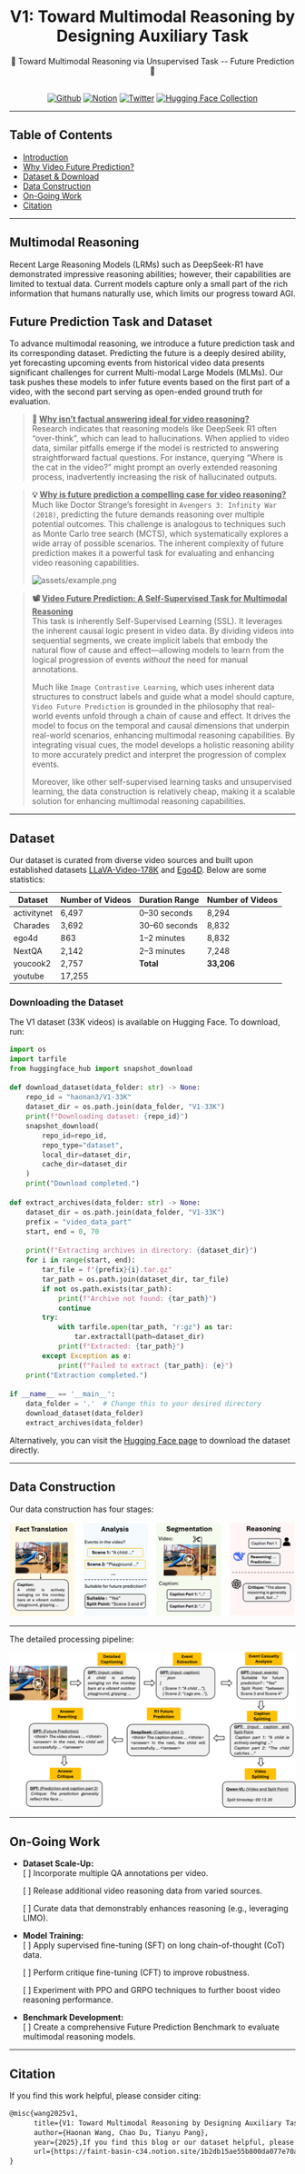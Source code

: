 <div align="center">

# V1: Toward Multimodal Reasoning by Designing Auxiliary Task


<div>
🚀  Toward Multimodal Reasoning via Unsupervised Task -- Future Prediction 🌟
</div>
</div>
<div>
<br>

<div align="center">

[![Github](https://img.shields.io/badge/|V1-000000?style=for-the-badge&logo=github&logoColor=000&logoColor=white)](https://github.com/haonan3/V1)
[![Notion](https://img.shields.io/badge/|Notion-%23000000.svg?style=for-the-badge&logo=notion&logoColor=white)](https://faint-basin-c34.notion.site/V1-Toward-Multimodal-Reasoning-by-Designing-Auxiliary-Task-1b2db15ae55b800da077e70aafe40212) 
[![Twitter](https://img.shields.io/badge/V1-white?style=for-the-badge&logo=X&logoColor=000&color=000&labelColor=white)]()
[![Hugging Face Collection](https://img.shields.io/badge/|_Dataset_V1_33K-fcd022?style=for-the-badge&logo=huggingface&logoColor=000&labelColor)](https://huggingface.co/datasets/haonan3/V1-33K)

</div>

</div>

---

## Table of Contents

- [Introduction](#multimodal-reasoning)
- [Why Video Future Prediction?](#why-video-prediction)
- [Dataset & Download](#dataset)
- [Data Construction](#data-construction)
- [On-Going Work](#on-going-work)
- [Citation](#citation)

---
## Multimodal Reasoning

Recent Large Reasoning Models (LRMs) such as DeepSeek-R1 have demonstrated impressive reasoning abilities; however, their capabilities are limited to textual data. Current models capture only a small part of the rich information that humans naturally use, which limits our progress toward AGI.

## Future Prediction Task and Dataset

To advance multimodal reasoning, we introduce a future prediction task and its corresponding dataset. Predicting the future is a deeply desired ability, yet forecasting upcoming events from historical video data presents significant challenges for current Multi-modal Large Models (MLMs). Our task pushes these models to infer future events based on the first part of a video, with the second part serving as open-ended ground truth for evaluation.

> **🤔 <ins>Why isn’t factual answering ideal for video reasoning?</ins>**  
> Research indicates that reasoning models like DeepSeek R1 often “over-think”, which can lead to hallucinations. When applied to video data, similar pitfalls emerge if the model is restricted to answering straightforward factual questions. For instance, querying “Where is the cat in the video?” might prompt an overly extended reasoning process, inadvertently increasing the risk of hallucinated outputs.

> **💡 <ins>Why is future prediction a compelling case for video reasoning?</ins>** <a id="why-video-prediction"></a>   
> Much like Doctor Strange’s foresight in `Avengers 3: Infinity War (2018)`, predicting the future demands reasoning over multiple potential outcomes. This challenge is analogous to techniques such as Monte Carlo tree search (MCTS), which systematically explores a wide array of possible scenarios. The inherent complexity of future prediction makes it a powerful task for evaluating and enhancing video reasoning capabilities.  
>  
> ![assets/example.png](assets/example.png)

> **📽️ <ins>Video Future Prediction: A Self-Supervised Task for Multimodal Reasoning</ins>**  
> This task is inherently Self-Supervised Learning (SSL). It leverages the inherent causal logic present in video data. By dividing videos into sequential segments, we create implicit labels that embody the natural flow of cause and effect—allowing models to learn from the logical progression of events *without* the need for manual annotations.  
>  
> Much like `Image Contrastive Learning`, which uses inherent data structures to construct labels and guide what a model should capture, `Video Future Prediction` is grounded in the philosophy that real-world events unfold through a chain of cause and effect. It drives the model to focus on the temporal and causal dimensions that underpin real-world scenarios, enhancing multimodal reasoning capabilities. By integrating visual cues, the model develops a holistic reasoning ability to more accurately predict and interpret the progression of complex events.  
>  
> Moreover, like other self-supervised learning tasks and unsupervised learning, the data construction is relatively cheap, making it a scalable solution for enhancing multimodal reasoning capabilities.





---

## Dataset

Our dataset is curated from diverse video sources and built upon established datasets [LLaVA-Video-178K](https://huggingface.co/datasets/lmms-lab/LLaVA-Video-178K) and [Ego4D](https://ego4d-data.org/). Below are some statistics:

| Dataset    | Number of Videos | Duration Range | Number of Videos |
|------------|------------------|----------------|----------------|
| activitynet| 6,497            | 0–30 seconds   |8,294           |
| Charades   | 3,692            | 30–60 seconds  |8,832           |
| ego4d      | 863              | 1–2 minutes    |8,832           |
| NextQA     | 2,142            | 2–3 minutes    |7,248           |
| youcook2   | 2,757            |   **Total**  | **33,206**       |
| youtube    | 17,255           |    


### Downloading the Dataset

The V1 dataset (33K videos) is available on Hugging Face. To download, run:

```python
import os
import tarfile
from huggingface_hub import snapshot_download

def download_dataset(data_folder: str) -> None:
    repo_id = "haonan3/V1-33K"
    dataset_dir = os.path.join(data_folder, "V1-33K")
    print(f"Downloading dataset: {repo_id}")
    snapshot_download(
        repo_id=repo_id,
        repo_type="dataset",
        local_dir=dataset_dir,
        cache_dir=dataset_dir
    )
    print("Download completed.")

def extract_archives(data_folder: str) -> None:
    dataset_dir = os.path.join(data_folder, "V1-33K")
    prefix = "video_data_part"
    start, end = 0, 70

    print(f"Extracting archives in directory: {dataset_dir}")
    for i in range(start, end):
        tar_file = f"{prefix}{i}.tar.gz"
        tar_path = os.path.join(dataset_dir, tar_file)
        if not os.path.exists(tar_path):
            print(f"Archive not found: {tar_path}")
            continue
        try:
            with tarfile.open(tar_path, "r:gz") as tar:
                tar.extractall(path=dataset_dir)
            print(f"Extracted: {tar_path}")
        except Exception as e:
            print(f"Failed to extract {tar_path}: {e}")
    print("Extraction completed.")

if __name__ == '__main__':
    data_folder = '.'  # Change this to your desired directory
    download_dataset(data_folder)
    extract_archives(data_folder)
```

Alternatively, you can visit the [Hugging Face page](https://huggingface.co/datasets/haonan3/V1-33K) to download the dataset directly.

---

## Data Construction

Our data construction has four stages:

![Stage Overview](assets/overview.png)

---

The detailed processing pipeline:

![Pipeline](assets/pipeline.png)

---

## On-Going Work

- **Dataset Scale-Up:**  
  [ ] Incorporate multiple QA annotations per video.

  [ ] Release additional video reasoning data from varied sources.

  [ ] Curate data that demonstrably enhances reasoning (e.g., leveraging LIMO).

- **Model Training:**  
  [ ] Apply supervised fine-tuning (SFT) on long chain-of-thought (CoT) data.

  [ ] Perform critique fine-tuning (CFT) to improve robustness.

  [ ] Experiment with PPO and GRPO techniques to further boost video reasoning performance.

- **Benchmark Development:**  
  [ ] Create a comprehensive Future Prediction Benchmark to evaluate multimodal reasoning models.

---

## Citation

If you find this work helpful, please consider citing:

```latex
@misc{wang2025v1,
      title={V1: Toward Multimodal Reasoning by Designing Auxiliary Task}, 
      author={Haonan Wang, Chao Du, Tianyu Pang},
      year={2025},If you find this blog or our dataset helpful, please consider citing:
      url={https://faint-basin-c34.notion.site/1b2db15ae55b800da077e70aafe40212}, 
}
```